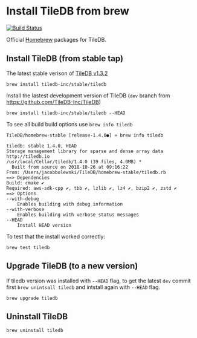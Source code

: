# Install TileDB from brew

[![Build Status](https://travis-ci.org/TileDB-Inc/homebrew-stable.svg?branch=master)](https://travis-ci.org/TileDB-Inc/homebrew-stable)

Official [Homebrew](https://brew.sh/) packages for TileDB.

## Install TileDB (from stable tap)

The latest stable verison of [TileDB v1.3.2](https://github.com/TileDB-Inc/TileDB/releases/tag/1.3.2)

```
brew install tiledb-inc/stable/tiledb
```

Install the lastest development version of TileDB (`dev` branch from https://github.com/TileDB-Inc/TileDB)

```
brew install tiledb-inc/stable/tiledb --HEAD
```

To see all build build options use `brew info tiledb`

```
TileDB/homebrew-stable [release-1.4.0●] » brew info tiledb

tiledb: stable 1.4.0, HEAD
Storage management library for sparse and dense array data
http://tiledb.io
/usr/local/Cellar/tiledb/1.4.0 (39 files, 4.0MB) *
  Built from source on 2018-10-26 at 09:16:22
From: /Users/jacobbolewski/TileDB/homebrew-stable/tiledb.rb
==> Dependencies
Build: cmake ✔
Required: aws-sdk-cpp ✔, tbb ✔, lzlib ✔, lz4 ✔, bzip2 ✔, zstd ✔
==> Options
--with-debug
	Enables building with debug information
--with-verbose
	Enables building with verbose status messages
--HEAD
	Install HEAD version
```

To test that the install worked correctly:

```
brew test tiledb
```

## Upgrade TileDB (to a new version)

If tiledb version was installed with `--HEAD` flag, to get the latest `dev` commit first `brew unintsall tiledb` and intstall again with `--HEAD` flag. 

```
brew upgrade tiledb
```

## Uninstall TileDB

```
brew uninstall tiledb
```
